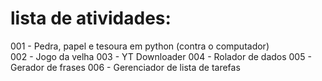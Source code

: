 # lista de atividades:

001 - Pedra, papel e tesoura em python (contra o computador)<br />
002 - Jogo da velha
003 - YT Downloader
004 - Rolador de dados
005 - Gerador de frases
006 - Gerenciador de lista de tarefas
